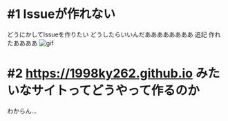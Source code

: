 # #1 Issueが作れない
どうにかしてIssueを作りたい
どうしたらいいんだああああああああ
追記 作れたああああ
![gif](https://user-images.githubusercontent.com/115084487/207859813-e2452b20-17c0-4833-8ada-41a018647c15.gif)

# #2 https://1998ky262.github.io みたいなサイトってどうやって作るのか
わからん...
